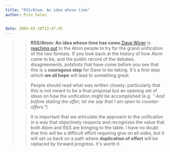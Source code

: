 ```yaml
---
title: "RSS/Atom: An idea whose time"
author: Pito Salas


date: 2004-03-10T13:47:45
---
```



>>

>> **RSS/Atom: An idea whose time has come.**[Dave
Winer](<http://archive.scripting.com/2004/03/09#rssIsRaging>) is [reaching
out](<http://blogs.law.harvard.edu/crimson1/2004/03/08#a1243>) to the Atom
people to try for the grand unification of the two formats. If you look back
at the history of how Atom came to be, and the public record of the debates,
disagreements, potshots that have come before you see that this is a
**couragous step** for Dave to be taking. It's a first step which **we all
hope** will lead to something great.

>>

>>  
>
>>

>> People should read what was written closely: particularly that this is not
meant to be a final proposal but an opening set of ideas on how the
unification might be accomplished (e.g. _" And before stating the offer, let
me say that I am open to counter-offers.")_

>>

>>  
>
>>

>> It is important that we articulate the approach to the unification in a way
that objectively respects and recognizes the value that both Atom and RSS are
bringing to the table. I have no doubt that this will be a difficult effort
requiring give on all sides, but it will set us back on a path where
**duplication of effort** will be replaced by forward progress. It's worth it.


